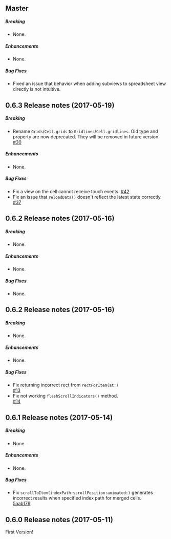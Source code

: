 ## Master

##### Breaking

* None.

##### Enhancements

* None.

##### Bug Fixes

* Fixed an issue that behavior when adding subviews to spreadsheet view directly is not intuitive.

## 0.6.3 Release notes (2017-05-19)

##### Breaking

* Rename `Grids`/`Cell.grids` to `Gridlines`/`Cell.gridlines`. Old type and property are now deprecated.
  They will be removed in future version.   
  [#30](https://github.com/kishikawakatsumi/SpreadsheetView/pull/30)

##### Enhancements

* None.

##### Bug Fixes

* Fix a view on the cell cannot receive touch events.
  [#42](https://github.com/kishikawakatsumi/SpreadsheetView/pull/42)
* Fix an issue that `reloadData()` doesn't reflect the latest state correctly.
  [#37](https://github.com/kishikawakatsumi/SpreadsheetView/pull/37)

## 0.6.2 Release notes (2017-05-16)

##### Breaking

* None.

##### Enhancements

* None.

##### Bug Fixes

* None.

## 0.6.2 Release notes (2017-05-16)

##### Breaking

* None.

##### Enhancements

* None.

##### Bug Fixes

* Fix returning incorrect rect from `rectForItem(at:)`  
  [#13](https://github.com/kishikawakatsumi/SpreadsheetView/pull/13)
* Fix not working `flashScrollIndicators()` method.  
  [#14](https://github.com/kishikawakatsumi/SpreadsheetView/pull/14)

## 0.6.1 Release notes (2017-05-14)

##### Breaking

* None.

##### Enhancements

* None.

##### Bug Fixes

* Fix `scrollToItem(indexPath:scrollPosition:animated:)` generates incorrect results 
  when specified index path for merged cells.  
  [5aab179](https://github.com/kishikawakatsumi/SpreadsheetView/pull/2/commits/5aab179b37e69b67dc7285a2ce2bb80b23bae6b6)

## 0.6.0 Release notes (2017-05-11)

First Version!
